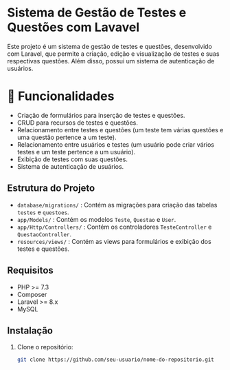 # Sistema de Gestão de Testes e Questões com Lavavel

Este projeto é um sistema de gestão de testes e questões, desenvolvido com Laravel, que permite a criação, edição e visualização de testes e suas respectivas questões. Além disso, possui um sistema de autenticação de usuários.

# :hammer: Funcionalidades

- Criação de formulários para inserção de testes e questões.
- CRUD para recursos de testes e questões.
- Relacionamento entre testes e questões (um teste tem várias questões e uma questão pertence a um teste).
- Relacionamento entre usuários e testes (um usuário pode criar vários testes e um teste pertence a um usuário).
- Exibição de testes com suas questões.
- Sistema de autenticação de usuários.

## Estrutura do Projeto

- `database/migrations/` : Contém as migrações para criação das tabelas `testes` e `questoes`.
- `app/Models/` : Contém os modelos `Teste`, `Questao` e `User`.
- `app/Http/Controllers/` : Contém os controladores `TesteController` e `QuestaoController`.
- `resources/views/` : Contém as views para formulários e exibição dos testes e questões.

## Requisitos

- PHP >= 7.3
- Composer
- Laravel >= 8.x
- MySQL

## Instalação

1. Clone o repositório:
   ```bash
   git clone https://github.com/seu-usuario/nome-do-repositorio.git
